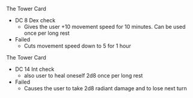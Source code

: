 
The Tower Card
- DC 8 Dex check
	- Gives the user +10 movement speed for 10 minutes. Can be used once per long rest
- Failed
	- Cuts movement speed down to 5 for 1 hour

The Tower Card
- DC 14 Int check
	- also user to heal oneself 2d8 once per long rest
- Failed
	- Causes the user to take 2d8 radiant damage and to lose next turn